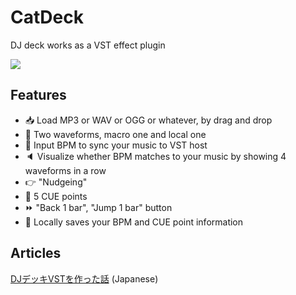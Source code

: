 # CatDeck

DJ deck works as a VST effect plugin

![](https://i.imgur.com/5lyFVED.png)

## Features

- 📥 Load MP3 or WAV or OGG or whatever, by drag and drop
- 🌊 Two waveforms, macro one and local one
- 🔁 Input BPM to sync your music to VST host
- 🔈 Visualize whether BPM matches to your music by showing 4 waveforms in a row
- 👉 "Nudgeing"
- 🎱 5 CUE points
- ⏩ "Back 1 bar", "Jump 1 bar" button
- 💾 Locally saves your BPM and CUE point information

## Articles

[DJデッキVSTを作った話](https://qiita.com/FMS_Cat/items/90272ae035d4b14a074f) (Japanese)